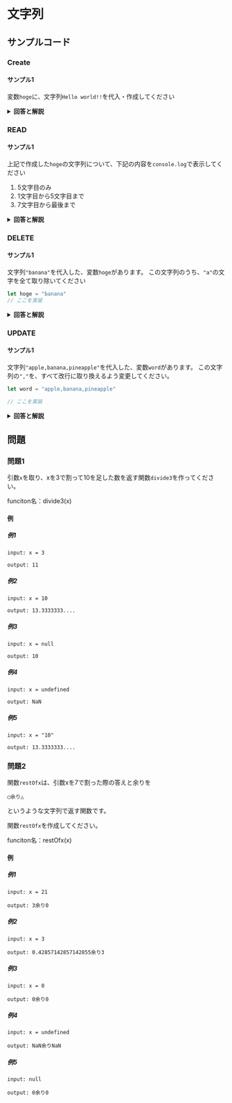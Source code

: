 
# 文字列

## サンプルコード

### Create

#### サンプル1

変数``hoge``に、文字列``Hello world!!``を代入・作成してください

<details><summary><b>回答と解説</b></summary>

#### 回答

```javascript
let hoge = "Hello world!!!"
```

#### 解説

文字列は、ダブルクオーテーション``"``あるいは``'``で文字を囲むことで作成できます。

</details>


### READ

#### サンプル1

上記で作成した``hoge``の文字列について、下記の内容を``console.log``で表示してください

1. 5文字目のみ
2. 1文字目から5文字目まで
3. 7文字目から最後まで

<details><summary><b>回答と解説</b></summary>

#### 回答

```javascript
let hoge = "Hello world!!!"
console.log(hoge[4])
console.log(hoge.slice(0, 5))
console.log(hoge.slice(6, hoge.length - 1))
```

#### 解説

文字列の切り出しは、下記のようにして行うことができます。

* １文字だけであれば``[]``で何文字目かを指定
* 連続した複数文字であれば、``文字列.slice(始まりの数値, 終わりの数値)``を使用

◯文字目の数え方は、JavaScriptの場合１文字目を``0``としてカウントします。

そのため、５文字目が欲しい場合は``4``を入れます。

また、``slice()``を用いる場合、たとえば1文字目から5文字目が欲しい場合、JavaScriptの数え方でいくと「01234」に対応する文字が欲しいことになります。
``slice()``の終わりの数字は、欲しい文字の次の数値を入れるため、ここでは4の次の5を入れ、``slice(0, 5)``と書くことで必要な文字列を取り出すことができます。

</details>


### DELETE

#### サンプル1

文字列``"banana"``を代入した、変数``hoge``があります。
この文字列のうち、``"a"``の文字を全て取り除いてください

```javascript
let hoge = "banana"
// ここを実装
```

<details><summary><b>回答と解説</b></summary>

#### 回答

```javascript
let hoge = "banana"

// 回答例１
let temp = ""
for (let i = 0; i < hoge.length; i++){
    if (fruit[i] != "a" && fruit[i]){
        temp += fruit[i]
    } else {
      
    }
}
console.log(temp)

// 回答例２
let replace = /a/g;
console.log(fruit.replace(replace, ''))
```

#### 解説

ある特定の文字列のうち、特定の文字を取り除いた文字列を作成したい場合、下記の方法で実行が可能です。

* forループを使用し、必要な文字だけ別の変数に代入
* ``文字列.replace``&正規表現を用いて取り換える

回答例１の場合、条件分岐に``&& fruit[i]``を入れることで、false判定となる``undefined``を除く必要があります。（入れない場合は、``undefined``の文字が追加されていきます。）

また、回答例2の場合、もし``fruit.replace('a', '')``と書いた場合は、最初に発見した``'a'``を``''``に取り換えることで処理が終了してしまいます。

正規表現を使用することで、文字列の中にある``'a'``を全て対象に取り換えることができるようになります。

</details>



### UPDATE

#### サンプル1

文字列``"apple,banana,pineapple"``を代入した、変数``word``があります。
この文字列の``","``を、すべて改行に取り換えるよう変更してください。

```javascript
let word = "apple,banana,pineapple"

// ここを実装
```

<details><summary><b>回答と解説</b></summary>

#### 回答

```javascript
let word = "apple,banana,pineapple"

word.replace(/,/g, '\n')
```

#### 解説

文字の切り出しでは、取り換える文字を``''``とすることで、文字そのものを無くしていきました。
しかし、上記のように取り換える文字を指定することで、文字列の内容をアップデートすることも可能です。

</details>

## 問題


### 問題1

引数``x``を取り、xを3で割って10を足した数を返す関数``divide3``を作ってください。

funciton名：divide3(x)

#### 例

##### 例1

```
input: x = 3

output: 11
```

##### 例2

```
input: x = 10

output: 13.3333333....
```

##### 例3

```
input: x = null

output: 10
```

##### 例4

```
input: x = undefined

output: NaN
```

##### 例5

```
input: x = "10"

output: 13.3333333....
```


### 問題2

関数``restOfx``は、引数xを7で割った際の答えと余りを

```
◯余り△
```

というような文字列で返す関数です。

関数``restOfx``を作成してください。

funciton名：restOfx(x)


#### 例

##### 例1

```
input: x = 21

output: 3余り0
```

##### 例2

```
input: x = 3

output: 0.42857142857142855余り3
```

##### 例3

```
input: x = 0

output: 0余り0
```

##### 例4

```
input: x = undefined

output: NaN余りNaN
```

##### 例5

```
input: null

output: 0余り0
```